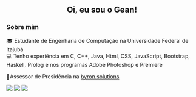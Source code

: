 <div align="center">
  <h2>Oi, eu sou o Gean!</h2>
</div>
<h3>Sobre mim</h3>
🎓 Estudante de Engenharia de Computação na Universidade Federal de Itajubá<br>
💻 Tenho experiência em C, C++, Java, Html, CSS, JavaScript, Bootstrap, Haskell, Prolog e nos programas Adobe Photoshop e Premiere<br>
<p>📝Assessor de Presidência na <a href="https://byronsolutions.com"  target="_blank">byron.solutions</a><br></p>

<a href = "mailto: geancarlosgmartkns@gmail.com"><img src="https://img.shields.io/badge/-Gmail-%23EA4335?style=for-the-badge&logo=gmail&logoColor=white"></a>
<a href="https://www.instagram.com/geangmartins/" target="_blank"><img src="https://img.shields.io/badge/-Instagram-%23E4405F?style=for-the-badge&logo=instagram&logoColor=white"></a>
<a href="https://www.linkedin.com/in/geangon%C3%A7alves/" target="_blank"><img src="https://img.shields.io/badge/-LinkedIn-%230077B5?style=for-the-badge&logo=linkedin&logoColor=white"></a> 

